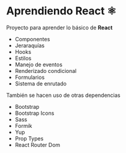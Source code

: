 # Aprendiendo React ⚛️
Proyecto para aprender lo básico de **React**

* Componentes 
* Jeraraquías
* Hooks
* Estilos
* Manejo de eventos
* Renderizado condicional
* Formularios
* Sistema de enrutado

También se hacen uso de otras dependencias

* Bootstrap
* Bootstrap Icons
* Sass
* Formik
* Yup
* Prop Types
* React Router Dom
